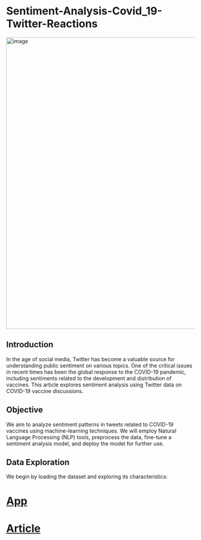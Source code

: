 # Sentiment-Analysis-Covid_19-Twitter-Reactions
<img width="778" alt="image" src="https://github.com/aaronayitey/Sentiment-Analysis-Covid_19-Twitter-Reactions/assets/63174936/a0af11e1-e2f8-4a84-be7d-6cd62075d3bf">

## Introduction
In the age of social media, Twitter has become a valuable source for understanding public sentiment on various topics. One of the critical issues in recent times has been the global response to the COVID-19 pandemic, including sentiments related to the development and distribution of vaccines. This article explores sentiment analysis using Twitter data on COVID-19 vaccine discussions.

## Objective
We aim to analyze sentiment patterns in tweets related to COVID-19 vaccines using machine-learning techniques. We will employ Natural Language Processing (NLP) tools, preprocess the data, fine-tune a sentiment analysis model, and deploy the model for further use.

## Data Exploration
We begin by loading the dataset and exploring its characteristics:


# [App](https://huggingface.co/spaces/aaronayitey/Covid_19-Vaccine-Sentiment_Analysis)


# [Article](https://medium.com/@aaronayitey/unveiling-sentiments-analyzing-covid-19-vaccine-discourse-on-twitter-5a3773511b45)


